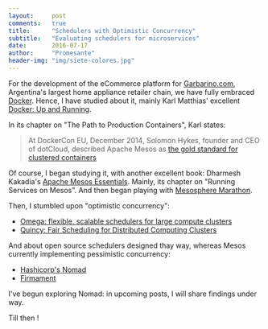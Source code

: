 ```yaml
---
layout:     post
comments:   true
title:      "Schedulers with Optimistic Concurrency"
subtitle:   "Evaluating schedulers for microservices"
date:       2016-07-17
author:     "Promesante"
header-img: "img/siete-colores.jpg"
---
```


For the development of the eCommerce platform for [Garbarino.com](https://www.garbarino.com/), Argentina's largest home appliance retailer chain, we have fully embraced [Docker](https://www.docker.com/). Hence, I have studied about it, mainly Karl Matthias' excellent [Docker: Up and Running](http://www.amazon.com/Docker-Up-Running-Karl-Matthias/dp/1491917571).

In its chapter on "The Path to Production Containers", Karl states:

> At DockerCon EU, December 2014, Solomon Hykes, founder and CEO of dotCloud, described Apache Mesos as [the gold standard for clustered containers](https://www.youtube.com/watch?v=sGWQ8WiGN8Y&feature=youtu.be&t=35m10s)

Of course, I began studying it, with another excellent book: Dharmesh Kakadia's [Apache Mesos Essentials](http://www.amazon.com/Apache-Mesos-Essentials-Dharmesh-Kakadia/dp/1783288760/). Mainly, its chapter on "Running Services on Mesos". And then began playing with [Mesosphere Marathon](https://mesosphere.github.io/marathon/).

Then, I stumbled upon "optimistic concurrency":

* [Omega: flexible, scalable schedulers for large compute clusters](http://static.googleusercontent.com/media/research.google.com/es//pubs/archive/41684.pdf)
* [Quincy: Fair Scheduling for Distributed Computing Clusters](http://kunaltalwar.org/papers/quincy-sosp09.pdf)

And about open source schedulers designed thay way, whereas Mesos currently implementing pessimistic concurrency:

* [Hashicorp's Nomad](https://www.nomadproject.io/)
* [Firmament](http://www.firmament.io/)

I've begun exploring Nomad: in upcoming posts, I will share findings under way.

Till then !
